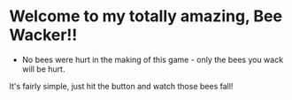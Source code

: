 # Welcome to my totally amazing, Bee Wacker!!
- No bees were hurt in the making of this game - only the bees you wack will be hurt.

It's fairly simple, just hit the button and watch those bees fall!
